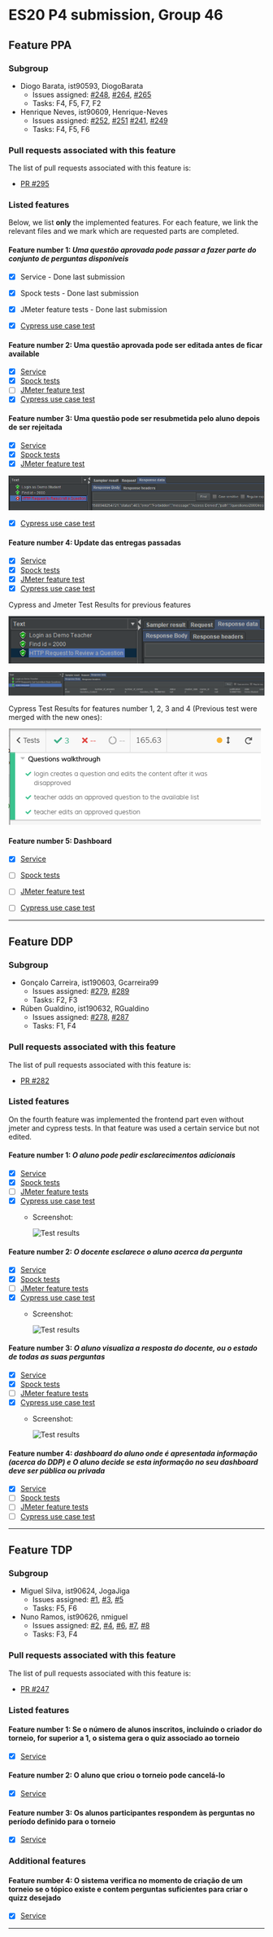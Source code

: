 # ES20 P4 submission, Group 46

## Feature PPA

### Subgroup

 - Diogo Barata, ist90593, DiogoBarata
   + Issues assigned: [#248](https://github.com/tecnico-softeng/es20tg_46-project/issues/248), [#264](https://github.com/tecnico-softeng/es20tg_46-project/issues/264), [#265](https://github.com/tecnico-softeng/es20tg_46-project/issues/265)
   + Tasks: F4, F5, F7, F2
 - Henrique Neves, ist90609, Henrique-Neves
   + Issues assigned: [#252](https://github.com/tecnico-softeng/es20tg_46-project/issues/252), [#251](https://github.com/tecnico-softeng/es20tg_46-project/issues/251)
   [#241](https://github.com/tecnico-softeng/es20tg_46-project/issues/241), [#249](https://github.com/tecnico-softeng/es20tg_46-project/issues/249)
   + Tasks: F4, F5, F6
 
### Pull requests associated with this feature

The list of pull requests associated with this feature is:

 - [PR #295](https://github.com/tecnico-softeng/es20tg_46-project/pull/295)
 

### Listed features

Below, we list **only** the implemented features. For each feature, we link the relevant files and we mark which are requested parts are completed.

#### Feature number 1: _Uma questão aprovada pode passar a fazer parte do conjunto de perguntas disponíveis_

 - [x] Service - Done last submission
 - [x] Spock tests - Done last submission
 - [x] JMeter feature tests - Done last submission
 
   
 - [x] [Cypress use case test](https://github.com/tecnico-softeng/es20tg_46-project/blob/ppa/frontend/cypress/integration/questions/manageQuestions.js)
   
   
    
#### Feature number 2: Uma questão aprovada pode ser editada antes de ficar available

 - [x] [Service](https://github.com/tecnico-softeng/es20tg_46-project/blob/ppa/backend/src/main/java/pt/ulisboa/tecnico/socialsoftware/tutor/question/QuestionService.java)
 - [x] [Spock tests](https://github.com/tecnico-softeng/es20tg_46-project/tree/ppa/backend/src/test/groovy/pt/ulisboa/tecnico/socialsoftware/tutor/question/service)
 - [ ] [JMeter feature test](https://github.com)
 - [x] [Cypress use case test](https://github.com/tecnico-softeng/es20tg_46-project/blob/ppa/frontend/cypress/integration/questions/manageQuestions.js)

#### Feature number 3: Uma questão pode ser resubmetida pelo aluno depois de ser rejeitada

 - [x] [Service](https://github.com/tecnico-softeng/es20tg_46-project/blob/ppa/backend/src/main/java/pt/ulisboa/tecnico/socialsoftware/tutor/question/QuestionService.java)
 - [x] [Spock tests](https://github.com/tecnico-softeng/es20tg_46-project/tree/ppa/backend/src/test/groovy/pt/ulisboa/tecnico/socialsoftware/tutor/question/service)
 - [x] [JMeter feature test](https://github.com/tecnico-softeng/es20tg_46-project/blob/ppa/backend/jmeter/question/WS_ResubmitQuestionTest.jmx)
 
 ![Test results](docs/p4/resubmitted.png)
 
 - [x] [Cypress use case test](https://github.com/tecnico-softeng/es20tg_46-project/blob/ppa/frontend/cypress/integration/questions/manageQuestions.js)


#### Feature number 4: Update das entregas passadas

   - [x] [Service](https://github.com/tecnico-softeng/es20tg_46-project/blob/ppa/backend/src/main/java/pt/ulisboa/tecnico/socialsoftware/tutor/question/QuestionService.java)
  - [x] [Spock tests](https://github.com/tecnico-softeng/es20tg_46-project/tree/ppa/backend/src/test/groovy/pt/ulisboa/tecnico/socialsoftware/tutor/impexp/service)
  - [x] [JMeter feature test](https://github.com/tecnico-softeng/es20tg_46-project/tree/ppa/backend/jmeter/question)
 - [x] [Cypress use case test](https://github.com/tecnico-softeng/es20tg_46-project/blob/ppa/frontend/cypress/integration/questions/manageQuestions.js)
 
Cypress and Jmeter Test Results for previous features 

![Test results](docs/p4/changestate.png)

![Test results](docs/p4/get.png) 

Cypress Test Results for features number 1, 2, 3 and 4 (Previous test were merged with the new ones):

![Test results](docs/p4/cypress.png)

#### Feature number 5: Dashboard

 - [x] [Service](https://github.com/tecnico-softeng/es20tg_46-project/blob/ppa/backend/src/main/java/pt/ulisboa/tecnico/socialsoftware/tutor/question/QuestionService.java)
 - [ ] [Spock tests](https://github.com/tecnico-softeng/es20tg_46-project/tree/ppa/backend/src/test/groovy/pt/ulisboa/tecnico/socialsoftware/tutor/question/service)
 - [ ] [JMeter feature test](https://github.com)
 - [ ] [Cypress use case test](https://github.com/tecnico-softeng/es20tg_46-project/blob/ppa/frontend/cypress/integration/questions/manageQuestions.js)


---

## Feature DDP

### Subgroup

 - Gonçalo Carreira, ist190603, Gcarreira99
   + Issues assigned: [#279](https://github.com/tecnico-softeng/es20tg_46-project/issues/279), [#289](https://github.com/tecnico-softeng/es20tg_46-project/issues/289)
   + Tasks: F2, F3
 - Rúben Gualdino, ist190632, RGualdino
   + Issues assigned: [#278](https://github.com/tecnico-softeng/es20tg_46-project/issues/278), [#287](https://github.com/tecnico-softeng/es20tg_46-project/issues/287)
   + Tasks: F1, F4
 
### Pull requests associated with this feature

The list of pull requests associated with this feature is:

 - [PR #282](https://github.com/tecnico-softeng/es20tg_46-project/pull/282)

### Listed features

On the fourth feature was implemented the frontend part even without jmeter and cypress tests. In that feature was used a certain service but not edited.

#### Feature number 1: _O aluno pode pedir esclarecimentos adicionais_

 - [x] [Service](https://github.com/tecnico-softeng/es20tg_46-project/blob/ddp/backend/src/main/java/pt/ulisboa/tecnico/socialsoftware/tutor/clarification/ClarificationService.java)
 - [x] [Spock tests](https://github.com/tecnico-softeng/es20tg_46-project/blob/ddp/backend/src/test/groovy/pt/ulisboa/tecnico/socialsoftware/tutor/clarification/service/AdditionalClarificationRequest.groovy)
 - [ ] [JMeter feature tests](https://github.com)
 - [x] [Cypress use case test](https://github.com/tecnico-softeng/es20tg_46-project/blob/ddp/frontend/cypress/integration/student/addAdditionalClarification.js)
   + Screenshot: 
   
     ![Test results](https://github.com/tecnico-softeng/es20tg_46-project/blob/ddp/docs/p4/add_additional_clarification.png)

#### Feature number 2: _O docente esclarece o aluno acerca da pergunta_
 - [x] [Service](https://github.com/tecnico-softeng/es20tg_46-project/blob/ddp/backend/src/main/java/pt/ulisboa/tecnico/socialsoftware/tutor/clarification/ClarificationService.java)
 - [x] [Spock tests](https://github.com/tecnico-softeng/es20tg_46-project/blob/ddp/backend/src/test/groovy/pt/ulisboa/tecnico/socialsoftware/tutor/clarification/service/ClarificationPrivacyTest.groovy)
 - [ ] [JMeter feature tests](https://github.com)
 - [x] [Cypress use case test](https://github.com/tecnico-softeng/es20tg_46-project/blob/ddp/frontend/cypress/integration/teacher/privacyTeacherClarification.js)
   + Screenshot: 
   
     ![Test results](https://github.com/tecnico-softeng/es20tg_46-project/blob/ddp/docs/p4/privacy_clarification.png)
     
#### Feature number 3: _O aluno visualiza a resposta do docente, ou o estado de todas as suas perguntas_
 - [x] [Service](https://github.com/tecnico-softeng/es20tg_46-project/blob/ddp/backend/src/main/java/pt/ulisboa/tecnico/socialsoftware/tutor/clarification/ClarificationService.java)
 - [x] [Spock tests](https://github.com/tecnico-softeng/es20tg_46-project/blob/ddp/backend/src/test/groovy/pt/ulisboa/tecnico/socialsoftware/tutor/clarification/service/GetClarificationsByQuestionTest.groovy)
 - [ ] [JMeter feature tests](https://github.com)
 - [x] [Cypress use case test](https://github.com/tecnico-softeng/es20tg_46-project/blob/ddp/frontend/cypress/integration/student/publicClarificationByQuestion.js)
   + Screenshot: 
   
     ![Test results](https://github.com/tecnico-softeng/es20tg_46-project/blob/ddp/docs/p4/clarifications_by_question.png)

#### Feature number 4: _dashboard do aluno onde é apresentada informação (acerca do DDP) e O aluno decide se esta informação no seu dashboard deve ser pública ou privada_
 - [x] [Service](https://github.com/tecnico-softeng/es20tg_46-project/blob/ddp/backend/src/main/java/pt/ulisboa/tecnico/socialsoftware/tutor/statistics/StatsController.java)
 - [ ] [Spock tests](https://github.com/tecnico-softeng/es20tg_46-project/blob/ddp/backend/src/test/groovy/pt/ulisboa/tecnico/socialsoftware/tutor/clarification/service/GetClarificationsByQuestionTest.groovy)
 - [ ] [JMeter feature tests](https://github.com)
 - [ ] [Cypress use case test](https://github.com/tecnico-softeng/es20tg_46-project/blob/ddp/frontend/cypress/integration/student/publicClarificationByQuestion.js)

---

## Feature TDP

### Subgroup

 - Miguel Silva, ist90624, JogaJiga
   + Issues assigned: [#1](https://github.com/tecnico-softeng/es20tg_46-project/issues/230), [#3](https://github.com/tecnico-softeng/es20tg_46-project/issues/), [#5](https://github.com/tecnico-softeng/es20tg_46-project/issues/246)
   + Tasks: F5, F6
 - Nuno Ramos, ist90626, nmiguel
   + Issues assigned: [#2](https://github.com/tecnico-softeng/es20tg_46-project/issues/221), [#4](https://github.com/tecnico-softeng/es20tg_46-project/issues/219), [#6](https://github.com/tecnico-softeng/es20tg_46-project/issues/215), [#7](https://github.com/tecnico-softeng/es20tg_46-project/issues/216), [#8](https://github.com/tecnico-softeng/es20tg_46-project/issues/214)
   + Tasks: F3, F4
 
### Pull requests associated with this feature

The list of pull requests associated with this feature is:

 - [PR #247](https://github.com/tecnico-softeng/es20tg_46-project/pull/247)


### Listed features

#### Feature number 1: Se o número de alunos inscritos, incluindo o criador do torneio, for superior a 1, o sistema gera o quiz associado ao torneio

 - [x] [Service](https://github.com/tecnico-softeng/es20tg_46-project/blob/tdp/backend/src/main/java/pt/ulisboa/tecnico/socialsoftware/tutor/tournament/TournamentService.java)

#### Feature number 2: O aluno que criou o torneio pode cancelá-lo

 - [x] [Service](https://github.com/tecnico-softeng/es20tg_46-project/blob/tdp/backend/src/main/java/pt/ulisboa/tecnico/socialsoftware/tutor/tournament/TournamentService.java)

#### Feature number 3: Os alunos participantes respondem às perguntas no período definido para o torneio

 - [x] [Service](https://github.com/tecnico-softeng/es20tg_46-project/blob/tdp/backend/src/main/java/pt/ulisboa/tecnico/socialsoftware/tutor/tournament/TournamentService.java)

### Additional features

#### Feature number 4: O sistema verifica no momento de criação de um torneio se o tópico existe e contem perguntas suficientes para criar o quizz desejado

 - [x] [Service](https://github.com/tecnico-softeng/es20tg_46-project/blob/tdp/backend/src/main/java/pt/ulisboa/tecnico/socialsoftware/tutor/tournament/TournamentService.java)


---
